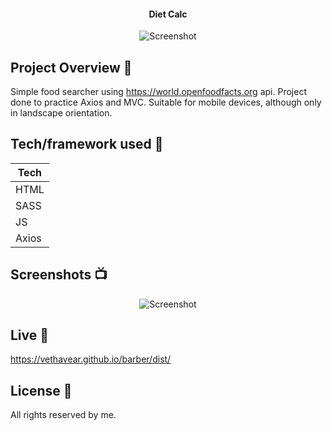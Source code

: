 <h4 align="center">Diet Calc</h4>

<p align="center">
  <a >
    <img src="https://user-images.githubusercontent.com/26926726/83411241-21b67f00-a418-11ea-99bd-ea6772537bf4.JPG"
         alt="Screenshot">
  </a>
</p>

## Project Overview 🎉
Simple food searcher using https://world.openfoodfacts.org api. Project done to practice Axios and MVC. Suitable for mobile devices, although only in landscape orientation.
## Tech/framework used 🔧

| Tech                                                    
| -------------------------------------------------------
| HTML                           
| SASS                           
| JS                           
| Axios                          

## Screenshots 📺

<p align="center">
    <img src="https://user-images.githubusercontent.com/26926726/83765178-26c73880-a67b-11ea-8d93-165202a686ee.png" alt="Screenshot">
</p>


## Live 📍

https://vethavear.github.io/barber/dist/

## License 🔱
All rights reserved by me.
